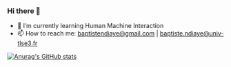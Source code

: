### Hi there 👋



- 🌱 I’m currently learning Human Machine Interaction
- 📫 How to reach me: baptistendiaye@gmail.com | baptiste.ndiaye@univ-tlse3.fr

[![Anurag's GitHub stats](https://github-readme-stats.vercel.app/api?username=baptistend&theme=dark)](https://github.com/anuraghazra/github-readme-stats)
